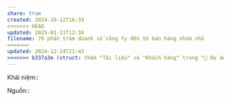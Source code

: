 ```yaml
---
share: true
created: 2024-10-12T16:33
<<<<<<< HEAD
updated: 2025-01-11T12:34
filename: 70 phần trăm doanh số công ty đến từ bán hàng nhóm nhỏ
=======
updated: 2024-12-24T21:43
>>>>>>> b337a3e (struct: thêm ❝Tài liệu❞ và ❝Khách hàng❞ trong ❝📐 Dự án/Giúp nhau thoát nợ/❞)
---
```

Khái niệm:: 

Nguồn:: 
